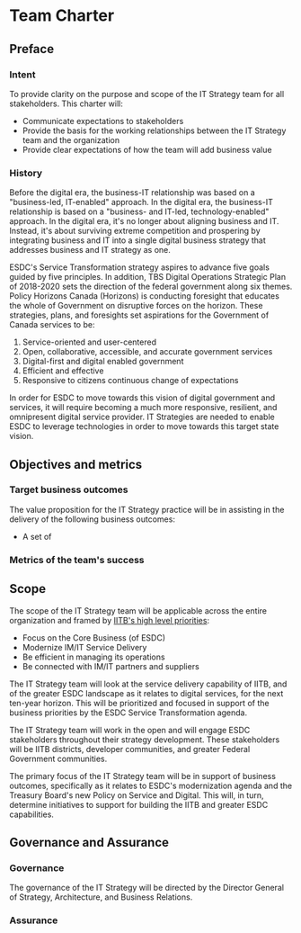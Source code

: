 # Team Charter
## Preface
### Intent
To provide clarity on the purpose and scope of the IT Strategy team for all stakeholders. This charter will:
- Communicate expectations to stakeholders
- Provide the basis for the working relationships between the IT Strategy team and the organization
- Provide clear expectations of how the team will add business value

### History
Before the digital era, the business-IT relationship was based on a "business-led, IT-enabled" approach. In the digital era, 
the business-IT relationship is based on a "business- and IT-led, technology-enabled" approach. 
In the digital era, it's no longer about aligning business and IT. Instead, it's about surviving extreme 
competition and prospering by integrating business and IT into a single digital business strategy that 
addresses business and IT strategy as one.

ESDC's Service Transformation strategy aspires to advance five goals guided by five principles. In addition, 
TBS Digital Operations Strategic Plan of 2018-2020 sets the direction of the federal government along six themes. 
Policy Horizons Canada (Horizons) is conducting foresight that educates the whole of Government  on disruptive forces on 
the horizon. These strategies, plans, and foresights set aspirations for the Government of Canada services to be:

1. Service-oriented and user-centered
2. Open, collaborative, accessible, and accurate government services
3. Digital-first and digital enabled government
4. Efficient and effective
5. Responsive to citizens continuous change of expectations

In order for ESDC to move towards this vision of digital government and services, it will require becoming a much more 
responsive, resilient, and omnipresent digital service provider. IT Strategies are needed to enable ESDC to leverage 
technologies in order to move towards this target state vision. 

## Objectives and metrics
### Target business outcomes
The value proposition for the IT Strategy practice will be in assisting in the delivery of the following business outcomes:

- A set of

### Metrics of the team's success

## Scope
The scope of the IT Strategy team will be applicable across the entire organization and framed by 
[IITB's high level priorities](http://esdc.prv/en/iitb/corporate/Who_We_Are/Plans_and_Priorities/index.shtml):
- Focus on the Core Business (of ESDC)
- Modernize IM/IT Service Delivery
- Be efficient in managing its operations
- Be connected with IM/IT partners and suppliers

The IT Strategy team will look at the service delivery capability of IITB, and of the greater ESDC landscape as it relates to digital services, for the next ten-year horizon. This will be prioritized  and focused in support of the business priorities by the ESDC Service Transformation agenda.

The IT Strategy team will work in the open and will engage ESDC stakeholders throughout their strategy development. These stakeholders will be IITB districts, developer communities, and greater Federal Government communities.

The primary focus of the IT Strategy team will be in support of business outcomes, specifically as it relates to ESDC's modernization agenda and the Treasury Board's new Policy on Service and Digital. This will, in turn, determine initiatives to support for building the IITB and greater ESDC capabilities.


## Governance and Assurance
### Governance
The governance of the IT Strategy will be directed by the Director General of Strategy, Architecture, and Business Relations. 

### Assurance

